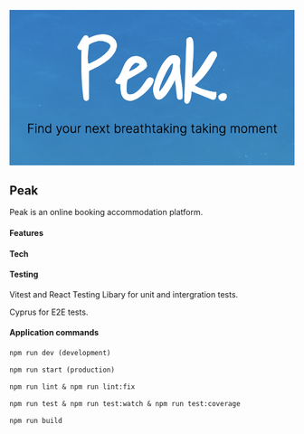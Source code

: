 ![Peak](public/images/readme-image.png)

## Peak

Peak is an online booking accommodation platform.

#### Features

#### Tech

#### Testing

Vitest and React Testing Libary for unit and intergration tests.

Cyprus for E2E tests.

#### Application commands

```
npm run dev (development)
```

```
npm run start (production)
```

```
npm run lint & npm run lint:fix
```

```
npm run test & npm run test:watch & npm run test:coverage
```

```
npm run build
```
